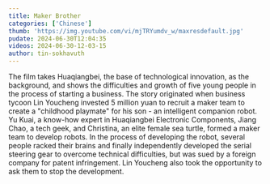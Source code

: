 ```yaml
---
title: Maker Brother
categories: ['Chinese']
thumb: 'https://img.youtube.com/vi/mjTRYumdv_w/maxresdefault.jpg'
pudate: 2024-06-30T12:04:35
videos: 2024-06-30-12-03-15
author: tin-sokhavuth
---
```

The film takes Huaqiangbei, the base of technological innovation, as the background, and shows the difficulties and growth of five young people in the process of starting a business. The story originated when business tycoon Lin Youcheng invested 5 million yuan to recruit a maker team to create a "childhood playmate" for his son - an intelligent companion robot. Yu Kuai, a know-how expert in Huaqiangbei Electronic Components, Jiang Chao, a tech geek, and Christina, an elite female sea turtle, formed a maker team to develop robots. In the process of developing the robot, several people racked their brains and finally independently developed the serial steering gear to overcome technical difficulties, but was sued by a foreign company for patent infringement. Lin Youcheng also took the opportunity to ask them to stop the development.